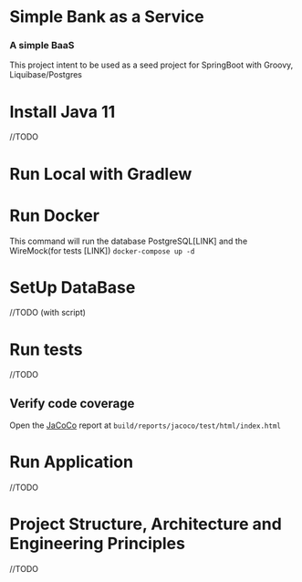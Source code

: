 # Simple Bank as a Service
### A simple BaaS 
This project intent to be used as a seed project for SpringBoot with Groovy, Liquibase/Postgres

# Install Java 11
//TODO

# Run Local with Gradlew


# Run Docker
This command will run the database PostgreSQL[LINK] and the WireMock(for tests [LINK])
`docker-compose up -d`

# SetUp DataBase
//TODO (with script)

# Run tests
//TODO
## Verify code coverage 
Open the [JaCoCo](https://www.jacoco.org/jacoco/) report at `build/reports/jacoco/test/html/index.html`

# Run Application
//TODO

# Project Structure, Architecture and  Engineering Principles
//TODO